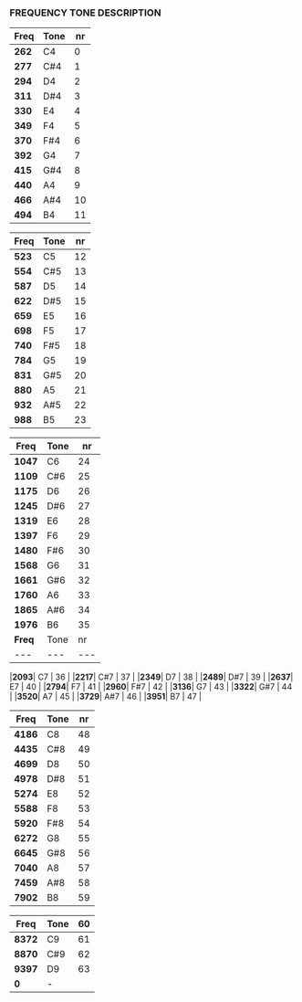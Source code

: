 ### FREQUENCY TONE DESCRIPTION

|**Freq**| Tone |  nr|
| ---    | ---  | ---|
|**262** | C4   |  0 |
|**277** | C#4  |  1 |
|**294** | D4   |  2 |
|**311** | D#4  |  3 |
|**330** | E4   |  4 |
|**349** | F4   |  5 |
|**370** | F#4  |  6 |
|**392** | G4   |  7 |
|**415** | G#4  |  8 |
|**440** | A4   |  9 |
|**466** | A#4  | 10 |
|**494** | B4   | 11 |

|**Freq**| Tone |  nr|
| ---    | ---  | ---|
|**523** | C5   | 12 |
|**554** | C#5  | 13 |
|**587** | D5   | 14 |
|**622** | D#5  | 15 |
|**659** | E5   | 16 |
|**698** | F5   | 17 |
|**740** | F#5  | 18 |
|**784** | G5   | 19 |
|**831** | G#5  | 20 |
|**880** | A5   | 21 |
|**932** | A#5  | 22 |
|**988** | B5   | 23 |

|**Freq**| Tone |  nr|
| ---    | ---  | ---|
|**1047**| C6   | 24 |
|**1109**| C#6  | 25 |
|**1175**| D6   | 26 |
|**1245**| D#6  | 27 |
|**1319**| E6   | 28 |
|**1397**| F6   | 29 |
|**1480**| F#6  | 30 |
|**1568**| G6   | 31 |
|**1661**| G#6  | 32 |
|**1760**| A6   | 33 |
|**1865**| A#6  | 34 |
|**1976**| B6   | 35 |
|**Freq**| Tone |  nr|
| ---    | ---  | ---|

|**2093**| C7   | 36 |
|**2217**| C#7  | 37 |
|**2349**| D7   | 38 |
|**2489**| D#7  | 39 |
|**2637**| E7   | 40 |
|**2794**| F7   | 41 |
|**2960**| F#7  | 42 |
|**3136**| G7   | 43 |
|**3322**| G#7  | 44 |
|**3520**| A7   | 45 |
|**3729**| A#7  | 46 |
|**3951**| B7   | 47 |

|**Freq**| Tone |  nr|
| ---    | ---  | ---|
|**4186**| C8   | 48 |
|**4435**| C#8  | 49 |
|**4699**| D8   | 50 |
|**4978**| D#8  | 51 |
|**5274**| E8   | 52 |
|**5588**| F8   | 53 |
|**5920**| F#8  | 54 |
|**6272**| G8   | 55 |
|**6645**| G#8  | 56 |
|**7040**| A8   | 57 |
|**7459**| A#8  | 58 |
|**7902**| B8   | 59 |

|**Freq**| Tone | 60 |
|  ---   | ---  | ---|
|**8372**| C9   | 61 |
|**8870**| C#9  | 62 |
|**9397**| D9   | 63 |
|**0**   | -    |    |